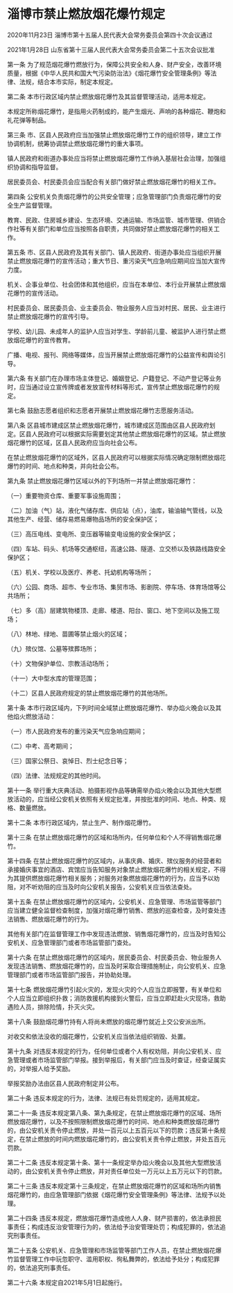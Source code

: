 # 淄博市禁止燃放烟花爆竹规定

2020年11月23日 淄博市第十五届人民代表大会常务委员会第四十次会议通过

2021年1月28日 山东省第十三届人民代表大会常务委员会第二十五次会议批准

<!-- INFO END -->

第一条 为了规范烟花爆竹燃放行为，保障公共安全和人身、财产安全，改善环境质量，根据《中华人民共和国大气污染防治法》《烟花爆竹安全管理条例》等法律、法规，结合本市实际，制定本规定。

第二条 本市行政区域内禁止燃放烟花爆竹及其监督管理活动，适用本规定。

本规定所称烟花爆竹，是指用火药制成的，能产生烟光、声响的各种烟花、鞭炮和礼花弹等制品。

第三条 市、区县人民政府应当加强禁止燃放烟花爆竹工作的组织领导，建立工作协调机制，统筹协调禁止燃放烟花爆竹的重大事项。

镇人民政府和街道办事处应当将禁止燃放烟花爆竹工作纳入基层社会治理，加强组织协调和指导监督。

居民委员会、村民委员会应当配合有关部门做好禁止燃放烟花爆竹的相关工作。

第四条 公安机关负责烟花爆竹的公共安全管理；应急管理部门负责烟花爆竹的安全生产监督管理。

教育、民政、住房城乡建设、生态环境、交通运输、市场监管、城市管理、供销合作社等有关部门和单位应当按照各自职责，共同做好禁止燃放烟花爆竹的相关工作。

第五条 市、区县人民政府及其有关部门、镇人民政府、街道办事处应当组织开展禁止燃放烟花爆竹的宣传活动；重大节日、重污染天气应急响应期间应当加大宣传力度。

机关、企事业单位、社会团体和其他组织，应当在本单位、本行业开展禁止燃放烟花爆竹的宣传活动。

村民委员会、居民委员会、业主委员会、物业服务人应当对村民、居民、业主进行禁止燃放烟花爆竹的宣传引导。

学校、幼儿园、未成年人的监护人应当对学生、学龄前儿童、被监护人进行禁止燃放烟花爆竹的宣传教育。

广播、电视、报刊、网络等媒体，应当开展禁止燃放烟花爆竹的公益宣传和舆论引导。

第六条 有关部门在办理市场主体登记、婚姻登记、户籍登记、不动产登记等业务时，应当通过设立宣传牌或者发放宣传材料等形式，宣传禁止燃放烟花爆竹的规定。

第七条 鼓励志愿者组织和志愿者开展禁止燃放烟花爆竹志愿服务活动。

第八条 区县城市建成区禁止燃放烟花爆竹，城市建成区范围由区县人民政府划定。区县人民政府可以根据实际需要划定其他禁止燃放烟花爆竹的区域。禁止燃放烟花爆竹的区域，区县人民政府应当向社会公布。

在禁止燃放烟花爆竹的区域外，区县人民政府可以根据实际情况确定限制燃放烟花爆竹的时间、地点和种类，并向社会公布。

第九条 禁止燃放烟花爆竹区域以外的下列场所一并禁止燃放烟花爆竹：

（一）重要物资仓库、重要军事设施周围；

（二）加油（气）站，液化气储存库、供应站（点），油库，输油输气管线，以及其他生产、经营、储存易燃易爆物品场所的安全保护区；

（三）高压电线、变电所、变压器等输变电设施的安全保护区；

（四）车站、码头、机场等交通枢纽，高速公路、隧道、立交桥以及铁路线路安全保护区；

（五）机关、学校以及医疗、养老、托幼机构等场所；

（六）公园、商场、超市、专业市场、集贸市场、影剧院、停车场、体育场馆等公共场所；

（七）多（高）层建筑物楼顶、走廊、楼道、阳台、窗口、地下空间以及施工现场；

（八）林地、绿地、苗圃等禁止烟火的区域；

（九）殡仪馆、公墓等殡葬场所；

（十）文物保护单位、宗教活动场所；

（十一）大中型水库的管理范围；

（十二）区县人民政府规定的禁止燃放烟花爆竹的其他场所。

第十条 本市行政区域内，下列时间全域禁止燃放烟花爆竹、举办焰火晚会以及其他焰火燃放活动：

（一）市人民政府发布的重污染天气应急响应期间；

（二）中考、高考期间；

（三）国家公祭日、哀悼日、烈士纪念日等；

（四）法律、法规规定的其他时间。

第十一条 举行重大庆典活动、拍摄影视作品等确需举办焰火晚会以及其他大型燃放活动的，应当经公安机关依照有关规定批准，并按批准的时间、地点、种类、规格、数量燃放。

第十二条 本市行政区域内，禁止生产、制作烟花爆竹。

第十三条 在禁止燃放烟花爆竹的区域和场所内，任何单位和个人不得销售烟花爆竹。

第十四条 在禁止燃放烟花爆竹的区域内，从事庆典、婚庆、殡仪服务的经营者和承接婚庆事宜的酒店、宾馆应当告知服务对象禁止燃放烟花爆竹的相关规定，不得为其提供燃放烟花爆竹相关服务；对服务对象燃放烟花爆竹的行为，应当予以劝阻，对不听劝阻的应当及时向公安机关报告，公安机关应当依法查处。

第十五条 在禁止燃放烟花爆竹的区域内，公安机关、应急管理、市场监管等部门应当建立健全监督检查制度，加强对烟花爆竹销售、燃放的巡查检查，及时查处违法销售、燃放烟花爆竹的行为。

其他有关部门在监督管理工作中发现违法燃放、销售烟花爆竹的，应当及时告知公安机关、应急管理部门或者市场监管部门查处。

第十六条 在禁止燃放烟花爆竹的区域内，居民委员会、村民委员会、物业服务人发现违法销售、燃放烟花爆竹的，应当及时采取合理措施制止，向公安机关、应急管理部门或者市场监管部门报告，并协助处理。

第十七条 燃放烟花爆竹引起火灾的，发现火灾的个人应当立即报警，有关单位和个人应当立即组织扑救；消防救援机构接到火警后，应当立即赶赴火灾现场，救助遇险人员，排除险情，扑灭火灾。

第十八条 鼓励烟花爆竹持有人将尚未燃放的烟花爆竹就近上交公安派出所。

对收交和依法没收的烟花爆竹，公安机关应当依法组织销毁、处置。

第十九条 对违反本规定的行为，任何单位或者个人有权劝阻，并向公安机关、应急管理或者市场监管部门举报。接到举报后，有关部门应当及时查证，经查证属实的，对举报人给予奖励。

举报奖励办法由区县人民政府制定并公布。

第二十条 违反本规定的行为，法律、法规已有处罚规定的，适用其规定。

第二十一条 违反本规定第八条、第九条规定，在禁止燃放烟花爆竹的区域、场所燃放烟花爆竹，以及不按照限制燃放烟花爆竹的时间、地点和种类燃放烟花爆竹的，由公安机关责令停止燃放，并处一百元以上五百元以下的罚款；违反第十条规定，在禁止燃放的时间内燃放烟花爆竹的，由公安机关责令停止燃放，并处五百元罚款。

第二十二条 违反本规定第十条、第十一条规定举办焰火晚会以及其他大型燃放活动的，由公安机关责令停止燃放，并对责任单位处一万元以上五万元以下的罚款。

第二十三条 违反本规定第十三条规定，在禁止燃放烟花爆竹的区域和场所内销售烟花爆竹的，由应急管理部门依据《烟花爆竹安全管理条例》等法律、法规予以处理。

第二十四条 违反本规定，燃放烟花爆竹造成他人人身、财产损害的，依法承担民事责任；构成违反治安管理行为的，依法给予治安管理处罚；构成犯罪的，依法追究刑事责任。

第二十五条 公安机关、应急管理和市场监管等部门工作人员，在禁止燃放烟花爆竹监督管理工作中玩忽职守、滥用职权、徇私舞弊的，依法给予处分；构成犯罪的，依法追究刑事责任。

第二十六条 本规定自2021年5月1日起施行。